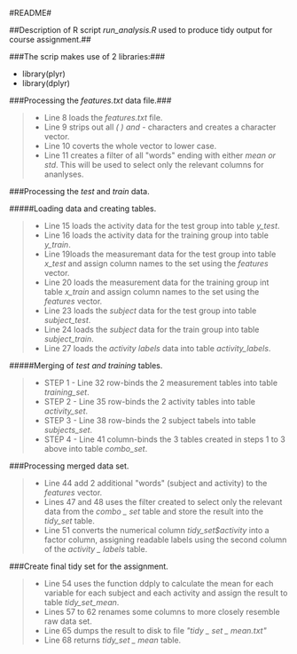 
#README#


##Description of R script *run_analysis.R* used to produce tidy output for course assignment.##


###The scrip makes use of 2 libraries:###

*	library(plyr)
*	library(dplyr)

###Processing the *features.txt* data file.###

> * Line 8 loads the *features.txt* file.
> * Line 9 strips out all *( ) and -* characters and creates a character vector.
> * Line 10 coverts the whole vector to lower case.
> * Line 11 creates a filter of all "words" ending with either *mean or std*.  This will be 
> used to select only the relevant columns for ananlyses.


###Processing the *test* and *train* data.

#####Loading data and creating tables.

>  * Line 15 loads the activity data for the test group into table *y_test*.
>  * Line 16 loads the activity data for the training group into table *y_train*.
>  * Line 19loads the measuremant data for the test group into table *x_test* and assign column names to the set using the *features* vector.
>  * Line 20 loads the measurement data for the training group int table *x_train* and assign column names to the set using the *features* vector.
>  * Line 23 loads the *subject* data for the test group into table *subject_test*.
>  * Line 24 loads the *subject* data for the train group into table *subject_train*.
>  * Line 27 loads the *activity labels* data into table *activity_labels*.

#####Merging of *test and training* tables.

> * STEP 1 - Line 32 row-binds the 2 measurement tables into table *training_set*.
> * STEP 2 - Line 35 row-binds the 2 activity tables into table *activity_set*.
> * STEP 3 - Line 38 row-binds the 2 subject tabels into table *subjects_set*.
> * STEP 4 - Line 41 column-binds the 3 tables created in steps 1 to 3 above into table 
> *combo_set*.

###Processing merged data set.

> * Line 44 add 2 additional "words" (subject and activity) to the *features* vector.
> * Lines 47 and 48 uses the filter created to select only the relevant data from the 
> *combo _ set* table and store the result into the *tidy_set* table.
> * Line 51 converts the numerical column *tidy_set$activity* into a factor column, assigning 
> readable labels using the second column of the *activity _ labels* table.

###Create final tidy set for the assignment.

> * Line 54 uses the function ddply to calculate the mean for each variable for each subject and each activity 
> and assign the result to table *tidy_set_mean*.
> * Lines 57 to 62 renames some columns to more closely resemble raw data set.
> * Line 65 dumps the result to disk to file *"tidy _ set _ mean.txt"*
> * Line 68 returns *tidy_set _ mean* table. 

